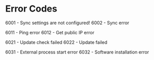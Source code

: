 # Error Codes

6001 - Sync settings are not configured!
6002 - Sync error

6011 - Ping error
6012 - Get public IP error

6021 - Update check failed
6022 - Update failed

6031 - External process start error
6032 - Software installation error